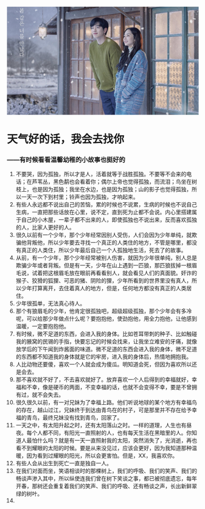 ![天气好的话，我会去找你](../%E5%9B%BE%E7%89%87/%E5%A4%A9%E6%B0%94%E5%A5%BD%E7%9A%84%E8%AF%9D%EF%BC%8C%E6%88%91%E4%BC%9A%E5%8E%BB%E6%89%BE%E4%BD%A0.jpg)
# 天气好的话，我会去找你
### ——有时候看看温馨幼稚的小故事也挺好的
1. 不要哭，因为孤独，所以才是人，活着就等于战胜孤独。不要等不会来的电话；在芦苇丛，黑色鹬也会看着你；偶尔上帝也觉得孤独，而流泪；鸟坐在树枝上，也是因为孤独；我坐在水边，也是因为孤独；山的影子也觉得孤独，所以一天一次下到村里；铃声也因为孤独，才响起来。
2. 有些人永远都不说出自己的苦恼，累的时候也不说累，生病的时候也不说自己生病，一直把那些话放在心里，说不定，直到死为止都不会说。内心里搭建属于自己的小木屋，一辈子都不出来的人，即使孤独也不说出来，反而喜欢孤独的人，比家人更好的人。
3. 很久以前有一个少年，那个少年经常因别人受伤，人们会因为少年单纯，就欺骗他背叛他，所以少年要去寻找一个真正的人类住的地方，不管是哪里，都没有真正的人类住，所以少年最后自己一个人孤独地生活，死去了的故事。
4. 从前，有一个少年，那个少年经常被别人伤害，就因为少年很单纯，别人总是欺骗少年或者背叛。但是有一天，少年在山上遇到一匹狼，那匹狼拔掉一根眉毛说，试着把这根眉毛放在眼前再看看别人，就会看见人们的真面貌。奸诈的猴子、狡猾的狐狸、可恶的猪、阴险的狸，少年所看到的世界里没有真人，所以少年打算离开，去住着真人的地方，但是，任何地方都没有真正的人类居住。
5. 少年很孤单，无法真心待人。
6. 那个有狼眉毛的少年，他肯定很孤独吧，超级超级孤独，那个少年会有多冷呢，可以给那少年做点什么呢？要抱抱他，使劲抱他，用全力抱他，让他感到温暖，一定要抱抱他。
7. 有时候，微不足道的东西，会进入我的身体。比如苍耳带刺的种子、比如触碰我的腋窝的民锡的手指，快要忘记的时候会找来，让我坐立难安的牙痛，就像放学后的下午闻到炸酱面的味道。微不足道的东西会进入我的身体，微不足道的东西都不知道我的身体就是它的牢房，进入我的身体后，热情地拥抱我。
8. 人比动物还要傻，喜欢一个人就会成为傻瓜。明知道会死，但因为喜欢所以还是会去。
9. 那不喜欢就不好了，不去喜欢就好了。放弃喜欢一个人后得到的幸福就好，幸福和不幸，像是硬币的两面，不变幸福的话，也就不会变得不幸，要是不曾拥有过，就不会失去。
10. 很久很久以前，有一对兄妹为了幸福上路。他们听说地球的某个地方有幸福鸟的存在，越山过江，兄妹终于到达由青鸟在的村子，可是那里并不存在给予幸福的青鸟，最终兄妹没有找到青鸟，回家了。
11. 一天之中，有太阳升起之时，还有太阳落山之时。一样的道理，人生也有昼夜。每个人都不同，有阳光一直照射的人，也有每天生活在黑暗里的人。你知道人最怕什么吗？就是有一天一直照射我的太阳，突然消失了，光消逝，再也看不到耀眼的太阳的时候。要是从来没见过，应该会更好，因为我知道那种温暖，因为看到过耀眼的阳光，所以会更害怕。但是，XX，我喜欢你。
12. 有些人会从出生到死亡一直是独自一人。
13. 在我们对面而坐，笑语相谈时的那棵树上，我们的呼吸、我们的笑声、我们的畅谈声渗入其中，所以纵使连我们曾在树下笑谈之事，都已被彻底遗忘，每年开春，那树还会重复着我们的笑声、我们的呼吸、还有畅谈之声，长出新鲜翠绿的树叶。
14. 